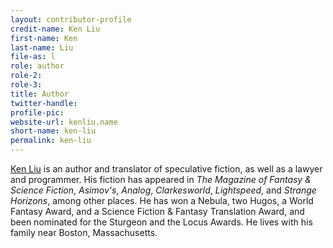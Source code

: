 ```yaml
---
layout: contributor-profile
credit-name: Ken Liu
first-name: Ken
last-name: Liu
file-as: l
role: author
role-2:
role-3:
title: Author
twitter-handle:
profile-pic:
website-url: kenliu.name
short-name: ken-liu
permalink: ken-liu
---
```


[Ken Liu](kenliu.name) is an author and translator of speculative fiction, as well as a lawyer and programmer. His fiction has appeared in _The Magazine of Fantasy & Science Fiction_, _Asimov's_, _Analog_, _Clarkesworld_, _Lightspeed_, and _Strange Horizons_, among other places. He has won a Nebula, two Hugos, a World Fantasy Award, and a Science Fiction & Fantasy Translation Award, and been nominated for the Sturgeon and the Locus Awards. He lives with his family near Boston, Massachusetts.
